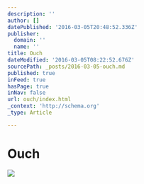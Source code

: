 ```yaml
---
description: ''
author: []
datePublished: '2016-03-05T20:48:52.336Z'
publisher:
  domain: ''
  name: ''
title: Ouch
dateModified: '2016-03-05T08:22:52.676Z'
sourcePath: _posts/2016-03-05-ouch.md
published: true
inFeed: true
hasPage: true
inNav: false
url: ouch/index.html
_context: 'http://schema.org'
_type: Article

---
```

# Ouch
![](https://the-grid-user-content.s3-us-west-2.amazonaws.com/75f6a436-37b3-4487-88ba-7a4b21627e3f.png)